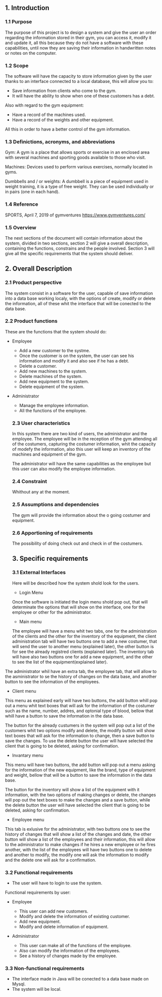   ## 1. Introduction ##
 
  ### 1.1 Purpose 
  
The purpose of this project is to design a system and give the user an order regarding the information stored in their gym, you can access it, modify it and update it, all this because they do not have a software with these capabilities, until now they are saving their information in handwritten notes or notes on the computer.
  
  ### 1.2 Scope
  
The software will have the capacity to store information given by the user thanks to an interface connected to a local database, this will allow you to:
  
 + Save information from clients who come to the gym.
 + It will have the ability to show when one of these customers has a debt.
 
 Also with regard to the gym equipment:
 
 + Have a record of the machines used.
 + Have a record of the weights and other equipment.
 
 All this in order to have a better control of the gym information.
  
  ### 1.3 Definictions, acronyms, and abbreviations
  
Gym: A gym is a place that allows sports or exercise in an enclosed area with several machines and sporting goods available to those who visit.

Machines: Devices used to perform various exercises, normally located in gyms.

Dumbbells and / or weights: A dumbbell is a piece of equipment used in weight training, it is a type of free weight. They can be used individually or in pairs (one in each hand).

  
  ### 1.4 Reference
  
 SPORTS, April 7, 2019 of gymventures https://www.gymventures.com/
  
  ### 1.5 Overview
  
The next sections of the document will contain information about the system, divided in two sections, section 2 will give a overall description, containing the functions, constrains and the people involved. Section 3 will give all the specific requirements that the system should deliver.
  
  ## 2. Overall Description ##
  
  ### 2.1 Product perspective
  
  The system consist in a software for the user, capable of save information into a data base working localy, with the options of create, modify or delete the information, all of these whit the interface that will be conected to the data base.
  
  ### 2.2 Product functions
  
  These are the functions that the system should do:
  
* Employee
   * Add a new customer to the systme.
   * Once the customer is on the system, the user can see his information and modify it and also see if he has a debt.
   * Delete a customer.
   * Add new machines to the system.
   * Delete machines of the system.
   * Add new equipment to the system.
   * Delete equipment of the system.
   
* Administrator
   * Manage the employee information.
   * All the functions of the employee.
  
  ### 2.3 User characteristics
  
  In this system there are two kind of users, the administrator and the employee.
  The employee will be in the reception of the gym attending all of the costumers, capturing the costumer information, whit the capacity of modefy the information, also this user will keep an inventory of the machines and equipment of the gym.
  
  The administrator will have the same capabilities as the employee but this user can also modify the employee information. 
  
  ### 2.4 Constraint
  
  Whithout any at the moment.
  
  ### 2.5 Assumptions and dependencies
  
  The gym will provide the information about the o going costumer and equipment.
  
  ### 2.6 Apportioning of requirements
  
  The possibility of doing check out and check in of the costumers.
  
  ## 3. Specific requirements ##
  
  ### 3.1 External Interfaces
  
  Here will be described how the system shold look for the users.
  
  + Login Menu
  
  Once the software is initiated the login menu shold pop out, that will determinate the options that will show on the interface, one for the employee or other for the administrator.
  
  + Main menu
  
  The employee will have a menu whit two tabs, one for the administration of the clients and the other for the inventory of the equipment, the client administration tab will have two buttons one to add a new costumer, that will send the user to another menu (explained later), the other button is for see the already registred clients (explained later). The inventory tab will have also two buttons one for add a new equipment, and the other to see the list of the equipment(explained later). 
  
 The administrator whil have an extra tab, the employee tab, that will allow to the asministrator to se the history of changes on the data base, and another button to see the information of the employees.
 
 + Client menu
 
 This menu as explained early will have two buttons, the add button whill pop out a menu whit text boxes that will ask for the information of the costumer such as the name, number, addres, and optonial type of blood, bellow that whill have a button to save the information in the data base.
 
 The button for the already custumers in the system will pop out a list of the customers whit two options modify and delete, the modify button will show text boxes that will ask for the information to change, then a save button to save the changes. To use the delete button the user will have selected the client that is going to be deleted, asking for confirmation.
 
 + Invantary menu
 
 This menu will have two buttons, the add button will pop out a menu asking for the information of the new equipment, like the brand, type of equipment and weight, bellow that will be a button to save the information in the data base.
 
 The button for the inventory will show a list of the equipment with it information, with the two options of making changes or delete, the changes will pop out the text boxes to make the changes and a save button, while the delete button the user will have selected the client that is going to be deleted, asking for confirmation.
 
 + Employee menu
 
 This tab is exlusive for the administrator, with two buttons one to see the history of changes that will show a list of the changes and date, the other button will show a list of the employees and their information, this will allow to the administrator to make changes if he hires a new employee or he fires another, with the list of the employees will have two buttons one to delete and another to modify, the modify one will ask the information to modify and the delete one will ask for a confirmation. 
  
  ### 3.2 Functional requirements
  
  * The user will have to login to use the system.
  
 Functional requirements by user:
 
 * Employee 
   * This user can add new customers.
   * Modify and delete the information of existing customer.
   * Add new equipment.
   * Modify and delete information of equipment.
   
 * Administrator
   * This user can make all of the functions of the employee.
   * Also can modify the information of the employees.
   * See a history of changes made by the employee.
  
  ### 3.3 Non-functional requirements

  * The interface made in Java will be conected to a data base made on Mysql.
  * The system will be local.

